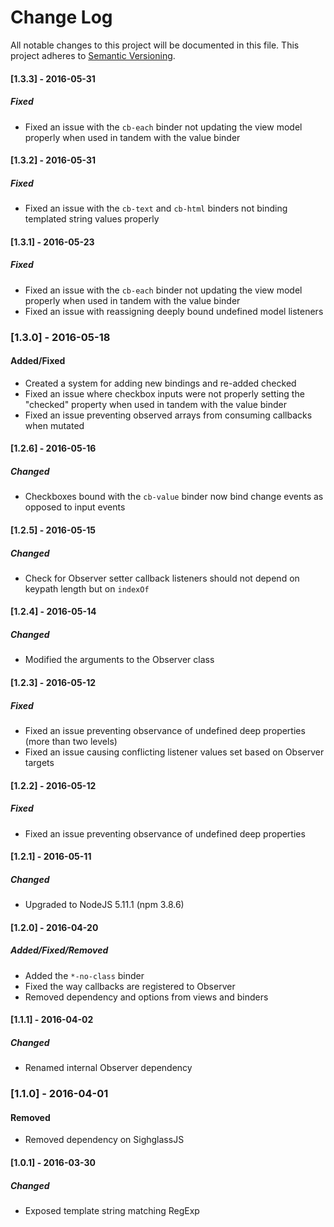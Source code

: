 # Change Log
All notable changes to this project will be documented in this file.
This project adheres to [Semantic Versioning](http://semver.org/).

#### [1.3.3] - 2016-05-31
##### Fixed
- Fixed an issue with the `cb-each` binder not updating the view model
properly when used in tandem with the value binder

#### [1.3.2] - 2016-05-31
##### Fixed
- Fixed an issue with the `cb-text` and `cb-html` binders not binding
templated string values properly

#### [1.3.1] - 2016-05-23
##### Fixed
- Fixed an issue with the `cb-each` binder not updating the view model
properly when used in tandem with the value binder
- Fixed an issue with reassigning deeply bound undefined model listeners

### [1.3.0] - 2016-05-18
#### Added/Fixed
- Created a system for adding new bindings and re-added checked
- Fixed an issue where checkbox inputs were not properly setting the "checked"
property when used in tandem with the value binder
- Fixed an issue preventing observed arrays from consuming callbacks when
mutated

#### [1.2.6] - 2016-05-16
##### Changed
- Checkboxes bound with the `cb-value` binder now bind change events as opposed
to input events

#### [1.2.5] - 2016-05-15
##### Changed
- Check for Observer setter callback listeners should not depend on keypath
length but on `indexOf`

#### [1.2.4] - 2016-05-14
##### Changed
- Modified the arguments to the Observer class

#### [1.2.3] - 2016-05-12
##### Fixed
- Fixed an issue preventing observance of undefined deep properties (more than
two levels)
- Fixed an issue causing conflicting listener values set based on Observer
targets

#### [1.2.2] - 2016-05-12
##### Fixed
- Fixed an issue preventing observance of undefined deep properties

#### [1.2.1] - 2016-05-11
##### Changed
- Upgraded to NodeJS 5.11.1 (npm 3.8.6)

#### [1.2.0] - 2016-04-20
##### Added/Fixed/Removed
- Added the `*-no-class` binder
- Fixed the way callbacks are registered to Observer
- Removed dependency and options from views and binders

#### [1.1.1] - 2016-04-02
##### Changed
- Renamed internal Observer dependency

### [1.1.0] - 2016-04-01
#### Removed
- Removed dependency on SighglassJS

#### [1.0.1] - 2016-03-30
##### Changed
- Exposed template string matching RegExp